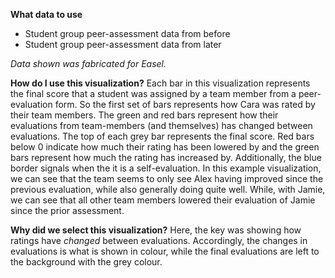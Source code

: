 **What data to use**

- Student group peer-assessment data from before
- Student group peer-assessment data from later

*Data shown was fabricated for Easel.* 

**How do I use this visualization?** 
Each bar in this visualization represents the final score that a student was assigned by a team member from a peer-evaluation form. So the first set of bars represents how Cara was rated by their team members. 
The green and red bars represent how their evaluations from team-members (and themselves) has changed between evaluations. The top of each grey bar represents the final score. Red bars below 0 indicate how much their rating has been lowered by and the green bars represent how much the rating has increased by. Additionally, the blue border signals when the it is a self-evaluation. 
In this example visualization, we can see that the team seems to only see Alex having improved since the previous evaluation, while also generally doing quite well. While, with Jamie, we can see that all other team members lowered their evaluation of Jamie since the prior assessment. 

**Why did we select this visualization?**
Here, the key was showing how ratings have *changed* between evaluations. Accordingly, the changes in evaluations is what is shown in colour, while the final evaluations are left to the background with the grey colour. 
